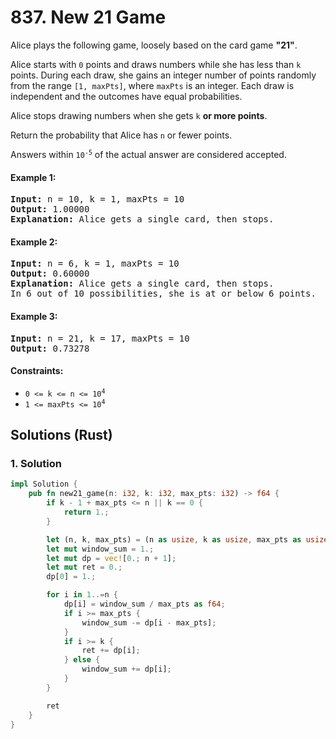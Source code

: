 # 837. New 21 Game
Alice plays the following game, loosely based on the card game **"21"**.

Alice starts with `0` points and draws numbers while she has less than `k` points. During each draw, she gains an integer number of points randomly from the range `[1, maxPts]`, where `maxPts` is an integer. Each draw is independent and the outcomes have equal probabilities.

Alice stops drawing numbers when she gets `k` **or more points**.

Return the probability that Alice has `n` or fewer points.

Answers within <code>10<sup>-5</sup></code> of the actual answer are considered accepted.

#### Example 1:
<pre>
<strong>Input:</strong> n = 10, k = 1, maxPts = 10
<strong>Output:</strong> 1.00000
<strong>Explanation:</strong> Alice gets a single card, then stops.
</pre>

#### Example 2:
<pre>
<strong>Input:</strong> n = 6, k = 1, maxPts = 10
<strong>Output:</strong> 0.60000
<strong>Explanation:</strong> Alice gets a single card, then stops.
In 6 out of 10 possibilities, she is at or below 6 points.
</pre>

#### Example 3:
<pre>
<strong>Input:</strong> n = 21, k = 17, maxPts = 10
<strong>Output:</strong> 0.73278
</pre>

#### Constraints:
* <code>0 <= k <= n <= 10<sup>4</sup></code>
* <code>1 <= maxPts <= 10<sup>4</sup></code>

## Solutions (Rust)

### 1. Solution
```Rust
impl Solution {
    pub fn new21_game(n: i32, k: i32, max_pts: i32) -> f64 {
        if k - 1 + max_pts <= n || k == 0 {
            return 1.;
        }

        let (n, k, max_pts) = (n as usize, k as usize, max_pts as usize);
        let mut window_sum = 1.;
        let mut dp = vec![0.; n + 1];
        let mut ret = 0.;
        dp[0] = 1.;

        for i in 1..=n {
            dp[i] = window_sum / max_pts as f64;
            if i >= max_pts {
                window_sum -= dp[i - max_pts];
            }
            if i >= k {
                ret += dp[i];
            } else {
                window_sum += dp[i];
            }
        }

        ret
    }
}
```
